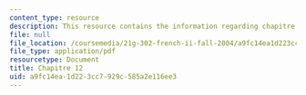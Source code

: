 ```yaml
---
content_type: resource
description: This resource contains the information regarding chapitre 12.
file: null
file_location: /coursemedia/21g-302-french-ii-fall-2004/a9fc14ea1d223cc7929c585a2e116ee3_MIT21G_302_F04_classe_Z.pdf
file_type: application/pdf
resourcetype: Document
title: Chapitre 12
uid: a9fc14ea-1d22-3cc7-929c-585a2e116ee3
---
```

